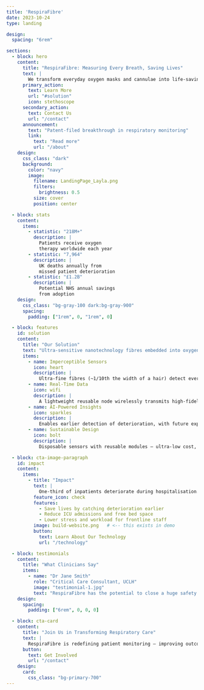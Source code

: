 ```yaml
---
title: 'RespiraFibre'
date: 2023-10-24
type: landing

design:
  spacing: "6rem"

sections:
  - block: hero
    content:
      title: "RespiraFibre: Measuring Every Breath, Saving Lives"
      text: |
        We transform everyday oxygen masks and cannulae into life-saving sensors — enabling continuous, unobtrusive respiratory monitoring for earlier detection of patient deterioration.
      primary_action:
        text: Learn More
        url: "#solution"
        icon: stethoscope
      secondary_action:
        text: Contact Us
        url: "/contact"
      announcement:
        text: "Patent-filed breakthrough in respiratory monitoring"
        link:
          text: "Read more"
          url: "/about"
    design:
      css_class: "dark"
      background:
        color: "navy"
        image:
          filename: LandingPage_Layla.png
          filters:
            brightness: 0.5
          size: cover
          position: center

  - block: stats
    content:
      items:
        - statistic: "218M+"
          description: |
            Patients receive oxygen  
            therapy worldwide each year
        - statistic: "7,964"
          description: |
            UK deaths annually from  
            missed patient deterioration
        - statistic: "£1.2B"
          description: |
            Potential NHS annual savings  
            from adoption
    design:
      css_class: "bg-gray-100 dark:bg-gray-900"
      spacing:
        padding: ["1rem", 0, "1rem", 0]

  - block: features
    id: solution
    content:
      title: "Our Solution"
      text: "Ultra-sensitive nanotechnology fibres embedded into oxygen-delivery devices for accurate, continuous respiratory monitoring."
      items:
        - name: Imperceptible Sensors
          icon: heart
          description: |
            Ultra-fine fibres (~1/10th the width of a hair) detect every breath without discomfort or workflow disruption.
        - name: Real-Time Data
          icon: wifi
          description: |
            A lightweight reusable node wirelessly transmits high-fidelity breathing data to secure hospital systems (e.g. EPIC).
        - name: AI-Powered Insights
          icon: sparkles
          description: |
            Enables earlier detection of deterioration, with future expansion to classify cough, speech, and shortness of breath.
        - name: Sustainable Design
          icon: bolt
          description: |
            Disposable sensors with reusable modules — ultra-low cost, zero electronic waste, scalable globally.

  - block: cta-image-paragraph
    id: impact
    content:
      items:
        - title: "Impact"
          text: |
            One-third of inpatients deteriorate during hospitalisation. RespiraFibre enables earlier recognition and intervention, reducing ICU admissions, cardiac arrests, deaths — and helping clinicians deliver safer care.
          feature_icon: check
          features:
            - Save lives by catching deterioration earlier
            - Reduce ICU admissions and free bed space
            - Lower stress and workload for frontline staff
          image: build-website.png   # <-- this exists in demo
          button:
            text: Learn About Our Technology
            url: "/technology"

  - block: testimonials
    content:
      title: "What Clinicians Say"
      items:
        - name: "Dr Jane Smith"
          role: "Critical Care Consultant, UCLH"
          image: "testimonial-1.jpg"
          text: "RespiraFibre has the potential to close a huge safety gap in hospitals by making continuous, accurate breathing monitoring standard practice."
    design:
      spacing:
        padding: ["6rem", 0, 0, 0]

  - block: cta-card
    content:
      title: "Join Us in Transforming Respiratory Care"
      text: |
        RespiraFibre is redefining patient monitoring — improving outcomes, supporting clinicians, and enabling a new era of digital health.
      button:
        text: Get Involved
        url: "/contact"
    design:
      card:
        css_class: "bg-primary-700"
---
```

